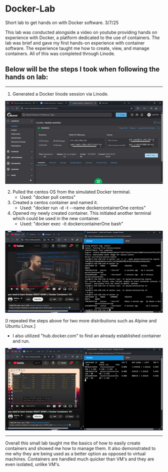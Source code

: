 # Docker-Lab
Short lab to get hands on with Docker software.
3/7/25

This lab was conducted alongside a video on youtube providing hands on experience with Docker, a platform dedicated to the use of containers. The lab was brief and gave my first hands-on experience with container software. The experience taught me how to create, view, and manage containers. All of this was completed through Linode.

## Below will be the steps I took when following the hands on lab:
___________________________________________________________________________

1. Generated a Docker linode session via Linode.

 ![image alt](https://github.com/MichaelJbyte/Docker-Lab/blob/e5a14398c1b42efbb6eace8a851a56c313988344/Docker%20001.png)

2. Pulled the centos OS from the simulated Docker terminal.
    - Used: "docker pull centos"
3. Created a centos container and named it.
    - Used: "docker run -d -t --name dockercontainerOne centos"
4. Opened my newly created container. This initiated another terminal which could be used in the new container.
    - Used: "docker exec -it dockercontainerOne bash"
  
![image alt](https://github.com/MichaelJbyte/Docker-Lab/blob/e5a14398c1b42efbb6eace8a851a56c313988344/Docker%20002.png) 

[I repeated the steps above for two more distributions such as Alpine and Ubuntu Linux.]

  - I also utilized "hub.docker.com" to find an already established container and run.

![image alt](https://github.com/MichaelJbyte/Docker-Lab/blob/e5a14398c1b42efbb6eace8a851a56c313988344/Docker%20003.png) 
______________________________________________________________________________

Overall this small lab taught me the basics of how to easily create containers and showed me how to manage them. It also demonstrated
to me why they are being used as a better option as opposed to virtual machines. Containers are handled much quicker than VM's and 
they are even isolated, unlike VM's.

